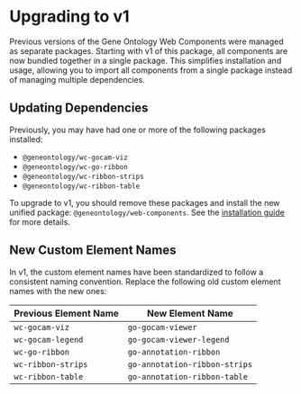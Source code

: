# Upgrading to v1

Previous versions of the Gene Ontology Web Components were managed as separate packages. Starting with v1 of this package, all components are now bundled together in a single package. This simplifies installation and usage, allowing you to import all components from a single package instead of managing multiple dependencies.

## Updating Dependencies

Previously, you may have had one or more of the following packages installed:

- `@geneontology/wc-gocam-viz`
- `@geneontology/wc-go-ribbon`
- `@geneontology/wc-ribbon-strips`
- `@geneontology/wc-ribbon-table`

To upgrade to v1, you should remove these packages and install the new unified package: `@geneontology/web-components`. See the [installation guide](../getting-started/install) for more details.

## New Custom Element Names

In v1, the custom element names have been standardized to follow a consistent naming convention. Replace the following old custom element names with the new ones:

| Previous Element Name | New Element Name              |
| --------------------- | ----------------------------- |
| `wc-gocam-viz`        | `go-gocam-viewer`             |
| `wc-gocam-legend`     | `go-gocam-viewer-legend`      |
| `wc-go-ribbon`        | `go-annotation-ribbon`        |
| `wc-ribbon-strips`    | `go-annotation-ribbon-strips` |
| `wc-ribbon-table`     | `go-annotation-ribbon-table`  |
